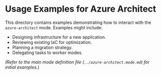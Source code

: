 # Usage Examples for Azure Architect

This directory contains examples demonstrating how to interact with the `azure-architect` mode. Examples might include:

*   Designing infrastructure for a new application.
*   Reviewing existing IaC for optimization.
*   Planning a migration strategy.
*   Delegating tasks to worker modes.

*(Refer to the main mode definition file (`../azure-architect.mode.md`) for initial examples.)*